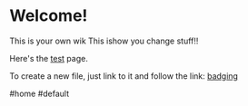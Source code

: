 # Welcome!

This is your own wik
This ishow you change stuff!!

Here's the [test](test) page.

To create a new file, just link to it and follow the link: [badging](badging)

#home #default